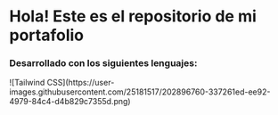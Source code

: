 <h1>Hola! Este es el repositorio de mi portafolio</h1>
<h3>Desarrollado con los siguientes lenguajes:</H3>
<p>
![Tailwind CSS](https://user-images.githubusercontent.com/25181517/202896760-337261ed-ee92-4979-84c4-d4b829c7355d.png)
  
</p>
